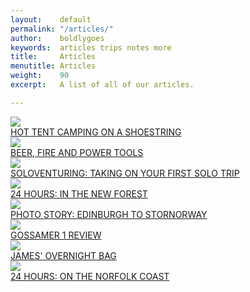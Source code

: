 ```yaml
---
layout:    default
permalink: "/articles/"
author:    boldlygoes
keywords:  articles trips notes more
title:     Articles
menutitle: Articles
weight:    90
excerpt:   A list of all of our articles.

---
```


<div class="tile-wrap no-touch">
  <div class="tile">
    <div class="boxInner">
      <a href="{{ site.github.url }}/features/hot-tenting"><img src="{{ site.github.url }}/media/img/tiles/tile-hot.jpg" /></a>
      <div class="titleBox"><a href="{{ site.github.url }}/features/hot-tenting">HOT TENT CAMPING ON A SHOESTRING</a></div>
    </div>
  </div>
  <div class="tile">
    <div class="boxInner">
      <a href="{{ site.github.url }}/features/beer-fire-and-power-tools"><img src="{{ site.github.url }}/media/img/tiles/tile-beer.jpg" /></a>
      <div class="titleBox"><a href="{{ site.github.url }}/features/beer-fire-and-power-tools">BEER, FIRE AND POWER TOOLS</a></div>
    </div>
  </div>
  <div class="tile">
    <div class="boxInner">
      <a href="{{ site.github.url }}/features/soloventures"><img src="{{ site.github.url }}/media/img/tiles/tile-solovent.jpg" /></a>
      <div class="titleBox"><a href="{{ site.github.url }}/features/soloventures">SOLOVENTURING: TAKING ON YOUR FIRST SOLO TRIP</a></div>
    </div>
  </div>
  <div class="tile">
    <div class="boxInner">
      <a href="{{ site.github.url }}/features/24-newforest"><img src="{{ site.github.url }}/media/img/tiles/tile-newf.jpg" /></a>
      <div class="titleBox"><a href="{{ site.github.url }}/features/24-newforest">24 HOURS: IN THE NEW FOREST</a></div>
    </div>
  </div>

  <div class="tile">
    <div class="boxInner">
      <a href="{{ site.github.url }}/features/cycling-scotland"><img src="{{ site.github.url }}/media/img/tiles/tile-edstor.jpg" /></a>
      <div class="titleBox"><a href="{{ site.github.url }}/features/cycling-scotland">PHOTO STORY: EDINBURGH TO STORNORWAY</a></div>
    </div>
  </div>
  <div class="tile">
    <div class="boxInner">
      <a href="{{ site.github.url }}/reviews/gossamer-review"><img src="{{ site.github.url }}/media/img/tiles/tile-gossamer.jpg" /></a>
      <div class="titleBox"><a href="{{ site.github.url }}/reviews/gossamer-review">GOSSAMER 1 REVIEW</a></div>
    </div>
  </div>

  <div class="tile">
    <div class="boxInner">
      <a href="{{ site.github.url }}/features/overnight-kit"><img src="{{ site.github.url }}/media/img/tiles/tile-overnight.jpg" /></a>
      <div class="titleBox"><a href="{{ site.github.url }}/features/overnight-kit">JAMES' OVERNIGHT BAG</a></div>
    </div>
  </div>

  <div class="tile">
    <div class="boxInner">
      <a href="{{ site.github.url }}/features/24-norfolk"><img src="{{ site.github.url }}/media/img/tiles/tile-norfolk.jpg" /></a>
      <div class="titleBox"><a href="{{ site.github.url }}/features/24-norfolk">24 HOURS: ON THE NORFOLK COAST</a></div>
    </div>
  </div>
</div>
